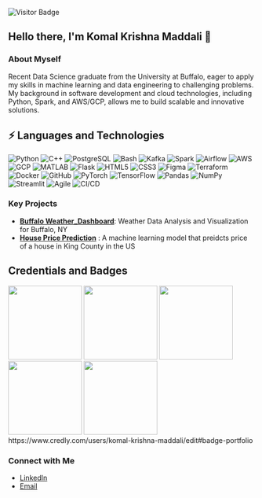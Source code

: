 ![Visitor Badge](https://visitor-badge.laobi.icu/badge?page_id=MK9ei82.KomalKrishnaM)
## Hello there, I'm Komal Krishna Maddali 👋

### About Myself
Recent Data Science graduate from the University at Buffalo, eager to apply my skills in machine learning and data engineering to challenging problems.  My background in software development and cloud technologies, including Python, Spark, and AWS/GCP, allows me to build scalable and innovative solutions.

## ⚡ Languages and Technologies
![Python](https://img.shields.io/badge/Python-3776AB?logo=python&logoColor=white)
![C++](https://img.shields.io/badge/C%2B%2B-00599C?logo=c%2B%2B&logoColor=white)
![PostgreSQL](https://img.shields.io/badge/PostgreSQL-336791?logo=postgresql&logoColor=white)
![Bash](https://img.shields.io/badge/Bash-4EAA25?logo=gnu-bash&logoColor=white)
![Kafka](https://img.shields.io/badge/Apache_Kafka-000?logo=apache-kafka&logoColor=white)
![Spark](https://img.shields.io/badge/Apache_Spark-E35A2F?logo=apache-spark&logoColor=white)
![Airflow](https://img.shields.io/badge/Apache_Airflow-122A4A?logo=apache-airflow&logoColor=white)
![AWS](https://img.shields.io/badge/Amazon_AWS-232F3E?logo=amazon-aws&logoColor=white)
![GCP](https://img.shields.io/badge/Google_Cloud-4285F4?logo=google-cloud&logoColor=white)
![MATLAB](https://img.shields.io/badge/MATLAB-0076A8?logo=matlab&logoColor=white)
![Flask](https://img.shields.io/badge/Flask-000000?logo=flask&logoColor=white)
![HTML5](https://img.shields.io/badge/HTML5-E34F26?logo=html5&logoColor=white)
![CSS3](https://img.shields.io/badge/CSS3-1572B6?logo=css3&logoColor=white)
![Figma](https://img.shields.io/badge/Figma-F24E1E?logo=figma&logoColor=white)
![Terraform](https://img.shields.io/badge/Terraform-623CE4?logo=terraform&logoColor=white)
![Docker](https://img.shields.io/badge/Docker-2496ED?logo=docker&logoColor=white)
![GitHub](https://img.shields.io/badge/GitHub-181717?logo=github&logoColor=white)
![PyTorch](https://img.shields.io/badge/PyTorch-%23EE4C2C.svg?logo=PyTorch&logoColor=white)
![TensorFlow](https://img.shields.io/badge/TensorFlow-%23FF6F00.svg?logo=TensorFlow&logoColor=white)
![Pandas](https://img.shields.io/badge/pandas-%23150458.svg?logo=pandas&logoColor=white)
![NumPy](https://img.shields.io/badge/numpy-%23013243.svg?logo=numpy&logoColor=white)
![Streamlit](https://img.shields.io/badge/Streamlit-FF4B4B?logo=streamlit&logoColor=white)
![Agile](https://img.shields.io/badge/Agile-79A53C?style=flat&logo=agile&logoColor=white)
![CI/CD](https://img.shields.io/badge/CI%2FCD-007ACC?style=flat&logo=github-actions&logoColor=white)

### Key Projects
- **[Buffalo Weather_Dashboard](https://github.com/MK9ei82/OpenWeather_Dashboard)**: Weather Data Analysis and Visualization for Buffalo, NY
- **[House Price Prediction](https://github.com/MK9ei82/portfolio/tree/Real_estate_price_prediction)** : A machine learning model that preidcts price of a house in King County in the US

## Credentials and Badges
<p>
  <img width="150" src="https://github.com/MK9ei82/MK9ei82/blob/main/build-and-deploy-machine-learning-solutions-on-vert.png" />
  <img width="150" src="https://github.com/MK9ei82/MK9ei82/blob/main/build-custom-processors-with-document-ai-skill-badg.png" />
  <img width="150" src="https://github.com/MK9ei82/MK9ei82/blob/main/derive-insights-from-bigquery-data-skill-badge.png" />
  <img width="150" src="https://github.com/MK9ei82/MK9ei82/blob/main/develop-genai-apps-with-gemini-and-streamlit-skill-.png" />
  <img width="150" src="https://github.com/MK9ei82/MK9ei82/blob/main/prepare-data-for-ml-apis-on-google-cloud-skill-badg.png" />
 https://www.credly.com/users/komal-krishna-maddali/edit#badge-portfolio
</p>



### Connect with Me
- [LinkedIn](https://www.linkedin.com/in/komalkrishnamaddali982/)
- [Email](mailto:komalkri@buffalo.edu)
